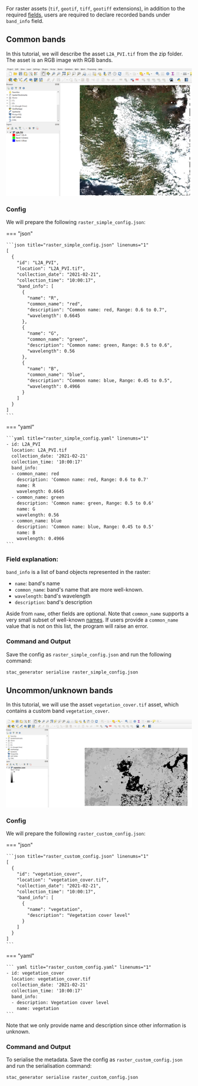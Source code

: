 For raster assets (`tif`, `geotif`, `tiff`, `geotiff` extensions), in addition to the required [fields](./setup.md#generating-stac-records), users are required to declare recorded bands under `band_info` field.

## Common bands

In this tutorial, we will describe the asset `L2A_PVI.tif` from the zip folder. The asset is an RGB image with RGB bands.

![](images/quick_start_L2A_PVI_raster_RGB.png)

### Config

We will prepare the following `raster_simple_config.json`:

=== "json"

    ```json title="raster_simple_config.json" linenums="1"
    [
      {
        "id": "L2A_PVI",
        "location": "L2A_PVI.tif",
        "collection_date": "2021-02-21",
        "collection_time": "10:00:17",
        "band_info": [
          {
            "name": "R",
            "common_name": "red",
            "description": "Common name: red, Range: 0.6 to 0.7",
            "wavelength": 0.6645
          },
          {
            "name": "G",
            "common_name": "green",
            "description": "Common name: green, Range: 0.5 to 0.6",
            "wavelength": 0.56
          },
          {
            "name": "B",
            "common_name": "blue",
            "description": "Common name: blue, Range: 0.45 to 0.5",
            "wavelength": 0.4966
          }
        ]
      }
    ]
    ```

=== "yaml"

    ```yaml title="raster_simple_config.yaml" linenums="1"
    - id: L2A_PVI
      location: L2A_PVI.tif
      collection_date: '2021-02-21'
      collection_time: '10:00:17'
      band_info:
      - common_name: red
        description: 'Common name: red, Range: 0.6 to 0.7'
        name: R
        wavelength: 0.6645
      - common_name: green
        description: 'Common name: green, Range: 0.5 to 0.6'
        name: G
        wavelength: 0.56
      - common_name: blue
        description: 'Common name: blue, Range: 0.45 to 0.5'
        name: B
        wavelength: 0.4966
    ```

### Field explanation:

`band_info` is a list of band objects represented in the raster:

- `name`: band's name
- `common_name`: band's name that are more well-known.
- `wavelength`: band's wavelength
- `description`: band's description

Aside from `name`, other fields are optional. Note that `common_name` supports a very small subset of well-known [names](https://github.com/stac-extensions/eo/blob/main/README.md#common-band-names). If users provide a `common_name` value that is not on this list, the program will raise an error.

### Command and Output

Save the config as `raster_simple_config.json` and run the following command:

```bash
stac_generator serialise raster_simple_config.json
```

## Uncommon/unknown bands

In this tutorial, we will use the asset `vegetation_cover.tif` asset, which contains a custom band `vegetation_cover`.

![](images/quick_start_vegetation_index_raster_custom.png)

### Config

We will prepare the following `raster_custom_config.json`:

=== "json"

    ```json title="raster_custom_config.json" linenums="1"
    [
      {
        "id": "vegetation_cover",
        "location": "vegetation_cover.tif",
        "collection_date": "2021-02-21",
        "collection_time": "10:00:17",
        "band_info": [
          {
            "name": "vegetation",
            "description": "Vegetation cover level"
          }
        ]
      }
    ]
    ```

=== "yaml"

    ``` yaml title="raster_custom_config.yaml" linenums="1"
    - id: vegetation_cover
      location: vegetation_cover.tif
      collection_date: '2021-02-21'
      collection_time: '10:00:17'
      band_info:
      - description: Vegetation cover level
        name: vegetation
    ```

Note that we only provide name and description since other information is unknown.

### Command and Output

To serialise the metadata. Save the config as `raster_custom_config.json` and run the serialisation command:

```bash
stac_generator serialise raster_custom_config.json
```
